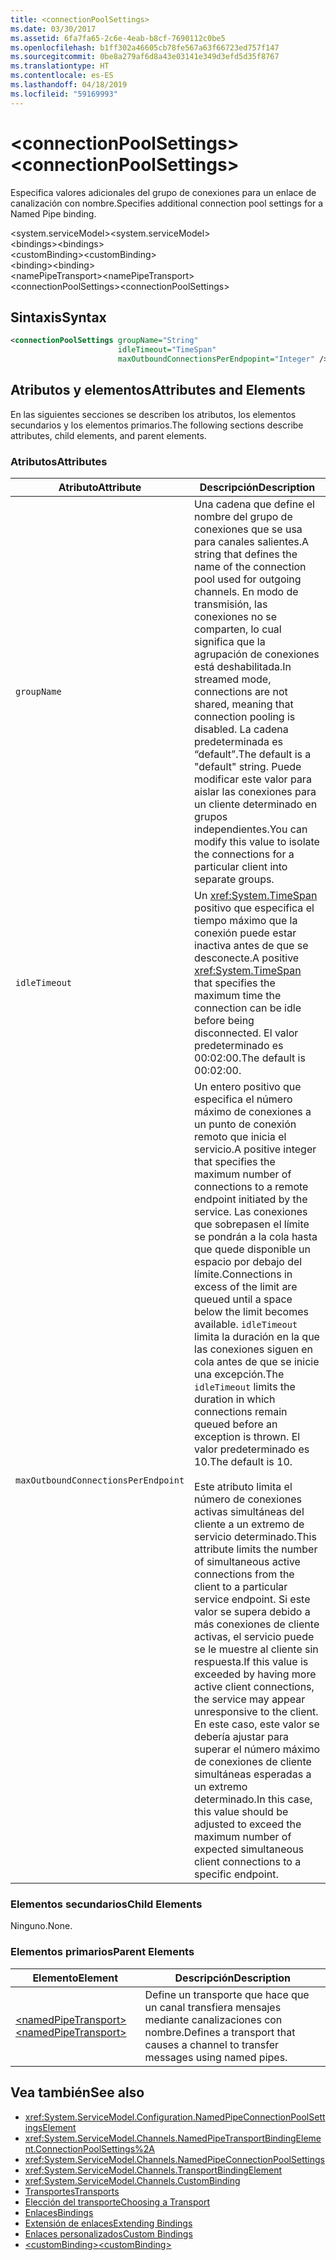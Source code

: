 ```yaml
---
title: <connectionPoolSettings>
ms.date: 03/30/2017
ms.assetid: 6fa7fa65-2c6e-4eab-b8cf-7690112c0be5
ms.openlocfilehash: b1ff302a46605cb78fe567a63f66723ed757f147
ms.sourcegitcommit: 0be8a279af6d8a43e03141e349d3efd5d35f8767
ms.translationtype: HT
ms.contentlocale: es-ES
ms.lasthandoff: 04/18/2019
ms.locfileid: "59169993"
---
```

# <a name="connectionpoolsettings"></a><span data-ttu-id="5a19d-101">\<connectionPoolSettings></span><span class="sxs-lookup"><span data-stu-id="5a19d-101">\<connectionPoolSettings></span></span>
<span data-ttu-id="5a19d-102">Especifica valores adicionales del grupo de conexiones para un enlace de canalización con nombre.</span><span class="sxs-lookup"><span data-stu-id="5a19d-102">Specifies additional connection pool settings for a Named Pipe binding.</span></span>  
  
 <span data-ttu-id="5a19d-103">\<system.serviceModel></span><span class="sxs-lookup"><span data-stu-id="5a19d-103">\<system.serviceModel></span></span>  
<span data-ttu-id="5a19d-104">\<bindings></span><span class="sxs-lookup"><span data-stu-id="5a19d-104">\<bindings></span></span>  
<span data-ttu-id="5a19d-105">\<customBinding></span><span class="sxs-lookup"><span data-stu-id="5a19d-105">\<customBinding></span></span>  
<span data-ttu-id="5a19d-106">\<binding></span><span class="sxs-lookup"><span data-stu-id="5a19d-106">\<binding></span></span>  
<span data-ttu-id="5a19d-107">\<namePipeTransport></span><span class="sxs-lookup"><span data-stu-id="5a19d-107">\<namePipeTransport></span></span>  
<span data-ttu-id="5a19d-108">\<connectionPoolSettings></span><span class="sxs-lookup"><span data-stu-id="5a19d-108">\<connectionPoolSettings></span></span>  
  
## <a name="syntax"></a><span data-ttu-id="5a19d-109">Sintaxis</span><span class="sxs-lookup"><span data-stu-id="5a19d-109">Syntax</span></span>  
  
```xml  
<connectionPoolSettings groupName="String"
                        idleTimeout="TimeSpan"
                        maxOutboundConnectionsPerEndpopint="Integer" />
```  
  
## <a name="attributes-and-elements"></a><span data-ttu-id="5a19d-110">Atributos y elementos</span><span class="sxs-lookup"><span data-stu-id="5a19d-110">Attributes and Elements</span></span>  
 <span data-ttu-id="5a19d-111">En las siguientes secciones se describen los atributos, los elementos secundarios y los elementos primarios.</span><span class="sxs-lookup"><span data-stu-id="5a19d-111">The following sections describe attributes, child elements, and parent elements.</span></span>  
  
### <a name="attributes"></a><span data-ttu-id="5a19d-112">Atributos</span><span class="sxs-lookup"><span data-stu-id="5a19d-112">Attributes</span></span>  
  
|<span data-ttu-id="5a19d-113">Atributo</span><span class="sxs-lookup"><span data-stu-id="5a19d-113">Attribute</span></span>|<span data-ttu-id="5a19d-114">Descripción</span><span class="sxs-lookup"><span data-stu-id="5a19d-114">Description</span></span>|  
|---------------|-----------------|  
|`groupName`|<span data-ttu-id="5a19d-115">Una cadena que define el nombre del grupo de conexiones que se usa para canales salientes.</span><span class="sxs-lookup"><span data-stu-id="5a19d-115">A string that defines the name of the connection pool used for outgoing channels.</span></span> <span data-ttu-id="5a19d-116">En modo de transmisión, las conexiones no se comparten, lo cual significa que la agrupación de conexiones está deshabilitada.</span><span class="sxs-lookup"><span data-stu-id="5a19d-116">In streamed mode, connections are not shared, meaning that connection pooling is disabled.</span></span> <span data-ttu-id="5a19d-117">La cadena predeterminada es “default”.</span><span class="sxs-lookup"><span data-stu-id="5a19d-117">The default is a "default" string.</span></span> <span data-ttu-id="5a19d-118">Puede modificar este valor para aislar las conexiones para un cliente determinado en grupos independientes.</span><span class="sxs-lookup"><span data-stu-id="5a19d-118">You can modify this value to isolate the connections for a particular client into separate groups.</span></span>|  
|`idleTimeout`|<span data-ttu-id="5a19d-119">Un <xref:System.TimeSpan> positivo que especifica el tiempo máximo que la conexión puede estar inactiva antes de que se desconecte.</span><span class="sxs-lookup"><span data-stu-id="5a19d-119">A positive <xref:System.TimeSpan> that specifies the maximum time the connection can be idle before being disconnected.</span></span> <span data-ttu-id="5a19d-120">El valor predeterminado es 00:02:00.</span><span class="sxs-lookup"><span data-stu-id="5a19d-120">The default is 00:02:00.</span></span>|  
|`maxOutboundConnectionsPerEndpoint`|<span data-ttu-id="5a19d-121">Un entero positivo que especifica el número máximo de conexiones a un punto de conexión remoto que inicia el servicio.</span><span class="sxs-lookup"><span data-stu-id="5a19d-121">A positive integer that specifies the maximum number of connections to a remote endpoint initiated by the service.</span></span> <span data-ttu-id="5a19d-122">Las conexiones que sobrepasen el límite se pondrán a la cola hasta que quede disponible un espacio por debajo del límite.</span><span class="sxs-lookup"><span data-stu-id="5a19d-122">Connections in excess of the limit are queued until a space below the limit becomes available.</span></span> <span data-ttu-id="5a19d-123">`idleTimeout` limita la duración en la que las conexiones siguen en cola antes de que se inicie una excepción.</span><span class="sxs-lookup"><span data-stu-id="5a19d-123">The `idleTimeout` limits the duration in which connections remain queued before an exception is thrown.</span></span> <span data-ttu-id="5a19d-124">El valor predeterminado es 10.</span><span class="sxs-lookup"><span data-stu-id="5a19d-124">The default is 10.</span></span><br /><br /> <span data-ttu-id="5a19d-125">Este atributo limita el número de conexiones activas simultáneas del cliente a un extremo de servicio determinado.</span><span class="sxs-lookup"><span data-stu-id="5a19d-125">This attribute limits the number of simultaneous active connections from the client to a particular service endpoint.</span></span> <span data-ttu-id="5a19d-126">Si este valor se supera debido a más conexiones de cliente activas, el servicio puede se le muestre al cliente sin respuesta.</span><span class="sxs-lookup"><span data-stu-id="5a19d-126">If this value is exceeded by having more active client connections, the service may appear unresponsive to the client.</span></span> <span data-ttu-id="5a19d-127">En este caso, este valor se debería ajustar para superar el número máximo de conexiones de cliente simultáneas esperadas a un extremo determinado.</span><span class="sxs-lookup"><span data-stu-id="5a19d-127">In this case, this value should be adjusted to exceed the maximum number of expected simultaneous client connections to a specific endpoint.</span></span>|  
  
### <a name="child-elements"></a><span data-ttu-id="5a19d-128">Elementos secundarios</span><span class="sxs-lookup"><span data-stu-id="5a19d-128">Child Elements</span></span>  
 <span data-ttu-id="5a19d-129">Ninguno.</span><span class="sxs-lookup"><span data-stu-id="5a19d-129">None.</span></span>  
  
### <a name="parent-elements"></a><span data-ttu-id="5a19d-130">Elementos primarios</span><span class="sxs-lookup"><span data-stu-id="5a19d-130">Parent Elements</span></span>  
  
|<span data-ttu-id="5a19d-131">Elemento</span><span class="sxs-lookup"><span data-stu-id="5a19d-131">Element</span></span>|<span data-ttu-id="5a19d-132">Descripción</span><span class="sxs-lookup"><span data-stu-id="5a19d-132">Description</span></span>|  
|-------------|-----------------|  
|[<span data-ttu-id="5a19d-133">\<namedPipeTransport></span><span class="sxs-lookup"><span data-stu-id="5a19d-133">\<namedPipeTransport></span></span>](../../../../../docs/framework/configure-apps/file-schema/wcf/namedpipetransport.md)|<span data-ttu-id="5a19d-134">Define un transporte que hace que un canal transfiera mensajes mediante canalizaciones con nombre.</span><span class="sxs-lookup"><span data-stu-id="5a19d-134">Defines a transport that causes a channel to transfer messages using named pipes.</span></span>|  
  
## <a name="see-also"></a><span data-ttu-id="5a19d-135">Vea también</span><span class="sxs-lookup"><span data-stu-id="5a19d-135">See also</span></span>

- <xref:System.ServiceModel.Configuration.NamedPipeConnectionPoolSettingsElement>
- <xref:System.ServiceModel.Channels.NamedPipeTransportBindingElement.ConnectionPoolSettings%2A>
- <xref:System.ServiceModel.Channels.NamedPipeConnectionPoolSettings>
- <xref:System.ServiceModel.Channels.TransportBindingElement>
- <xref:System.ServiceModel.Channels.CustomBinding>
- [<span data-ttu-id="5a19d-136">Transportes</span><span class="sxs-lookup"><span data-stu-id="5a19d-136">Transports</span></span>](../../../../../docs/framework/wcf/feature-details/transports.md)
- [<span data-ttu-id="5a19d-137">Elección del transporte</span><span class="sxs-lookup"><span data-stu-id="5a19d-137">Choosing a Transport</span></span>](../../../../../docs/framework/wcf/feature-details/choosing-a-transport.md)
- [<span data-ttu-id="5a19d-138">Enlaces</span><span class="sxs-lookup"><span data-stu-id="5a19d-138">Bindings</span></span>](../../../../../docs/framework/wcf/bindings.md)
- [<span data-ttu-id="5a19d-139">Extensión de enlaces</span><span class="sxs-lookup"><span data-stu-id="5a19d-139">Extending Bindings</span></span>](../../../../../docs/framework/wcf/extending/extending-bindings.md)
- [<span data-ttu-id="5a19d-140">Enlaces personalizados</span><span class="sxs-lookup"><span data-stu-id="5a19d-140">Custom Bindings</span></span>](../../../../../docs/framework/wcf/extending/custom-bindings.md)
- [<span data-ttu-id="5a19d-141">\<customBinding></span><span class="sxs-lookup"><span data-stu-id="5a19d-141">\<customBinding></span></span>](../../../../../docs/framework/configure-apps/file-schema/wcf/custombinding.md)
